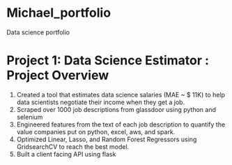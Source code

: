 # Michael_portfolio
Data science portfolio

# Project 1: Data Science Estimator : Project Overview
1. Created a tool that estimates data science salaries (MAE ~ $ 11K) to help data scientists negotiate their income when they get a job.
2. Scraped over 1000 job descriptions from glassdoor using python and selenium
3. Engineered features from the text of each job description to quantify the value companies put on python, excel, aws, and spark.
4. Optimized Linear, Lasso, and Random Forest Regressors using GridsearchCV to reach the best model.
5. Built a client facing API using flask

